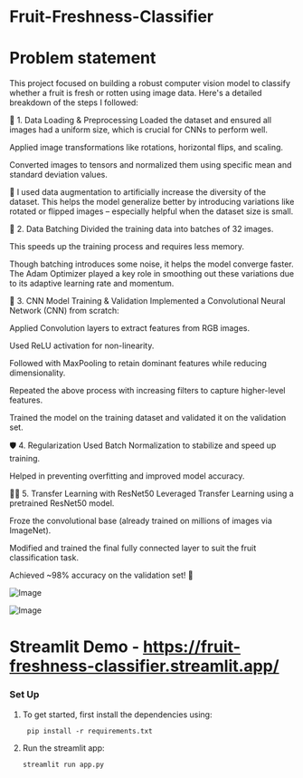 # Fruit-Freshness-Classifier
# Problem statement 
This project focused on building a robust computer vision model to classify whether a fruit is fresh or rotten using image data. Here's a detailed breakdown of the steps I followed:

🧾 1. Data Loading & Preprocessing
Loaded the dataset and ensured all images had a uniform size, which is crucial for CNNs to perform well.

Applied image transformations like rotations, horizontal flips, and scaling.

Converted images to tensors and normalized them using specific mean and standard deviation values.

🔁 I used data augmentation to artificially increase the diversity of the dataset. This helps the model generalize better by introducing variations like rotated or flipped images – especially helpful when the dataset size is small.

🧪 2. Data Batching
Divided the training data into batches of 32 images.

This speeds up the training process and requires less memory.

Though batching introduces some noise, it helps the model converge faster. The Adam Optimizer played a key role in smoothing out these variations due to its adaptive learning rate and momentum.

🧠 3. CNN Model Training & Validation
Implemented a Convolutional Neural Network (CNN) from scratch:

Applied Convolution layers to extract features from RGB images.

Used ReLU activation for non-linearity.

Followed with MaxPooling to retain dominant features while reducing dimensionality.

Repeated the above process with increasing filters to capture higher-level features.

Trained the model on the training dataset and validated it on the validation set.

🛡️ 4. Regularization
Used Batch Normalization to stabilize and speed up training.

Helped in preventing overfitting and improved model accuracy.

🧠🔁 5. Transfer Learning with ResNet50
Leveraged Transfer Learning using a pretrained ResNet50 model.

Froze the convolutional base (already trained on millions of images via ImageNet).

Modified and trained the final fully connected layer to suit the fruit classification task.

Achieved ~98% accuracy on the validation set! 🎯

![Image](https://github.com/user-attachments/assets/aff71a3e-84be-4012-87c0-3a5dd53d9538)

![Image](https://github.com/user-attachments/assets/5cb20f82-5758-4ed9-87b0-70f0a3592790)


# Streamlit Demo - https://fruit-freshness-classifier.streamlit.app/


### Set Up

1. To get started, first install the dependencies using:
    ```commandline
     pip install -r requirements.txt
    ```
   
2. Run the streamlit app:
   ```commandline
   streamlit run app.py
